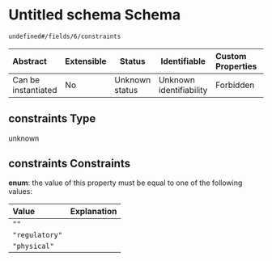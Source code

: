 # Untitled schema Schema

```txt
undefined#/fields/6/constraints
```




| Abstract            | Extensible | Status         | Identifiable            | Custom Properties | Additional Properties | Access Restrictions | Defined In                                                                      |
| :------------------ | ---------- | -------------- | ----------------------- | :---------------- | --------------------- | ------------------- | ------------------------------------------------------------------------------- |
| Can be instantiated | No         | Unknown status | Unknown identifiability | Forbidden         | Allowed               | none                | [lane_tod.schema.json\*](../../out/lane_tod.schema.json "open original schema") |

## constraints Type

unknown

## constraints Constraints

**enum**: the value of this property must be equal to one of the following values:

| Value          | Explanation |
| :------------- | ----------- |
| `""`           |             |
| `"regulatory"` |             |
| `"physical"`   |             |
